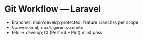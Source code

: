 # Git Workflow — Laravel

- Branches: main/develop protected; feature branches per scope
- Conventional, small, green commits
- PRs → develop; CI (Pest v4 + Pint) must pass
